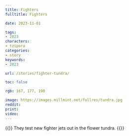 ```yaml
---
title: Fighters
fulltitle: Fighters

date: 2023-11-01

tags:
- 2023
characters:
- tzipora
categories:
- story
keywords:
- 2023

url: /stories/fighter-tundra/

toc: false

rgb: 167, 177, 190

image: https://images.millmint.net/fullres/tundra.jpg
reddit:
print:
video:
---
```

{{<note caption>}}
They test new fighter jets out in the flower tundra.
{{</note>}}